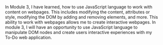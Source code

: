 In Module 3, I have learned, how to use JavaScript language to work with content on webpages.  This includes modifying the content, attributes or style, modifying the DOM by adding and removing elements, and more.  This ability to work with webpages allows me to create interactive webpages.  In module 3, I will have an opportunity to use JavaScript language to manipulate DOM nodes and create users interactive experiences with my To-Do web application.